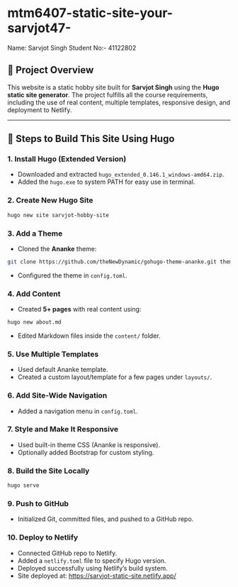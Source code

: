 # mtm6407-static-site-your-sarvjot47-

Name: Sarvjot Singh Student No:- 41122802

## 📄 Project Overview

This website is a static hobby site built for **Sarvjot Singh** using the **Hugo static site generator**. The project fulfills all the course requirements, including the use of real content, multiple templates, responsive design, and deployment to Netlify.

---

## 🚀 Steps to Build This Site Using Hugo

### 1. Install Hugo (Extended Version)
- Downloaded and extracted `hugo_extended_0.146.1_windows-amd64.zip`.
- Added the `hugo.exe` to system PATH for easy use in terminal.

### 2. Create New Hugo Site
```bash
hugo new site sarvjot-hobby-site
```

### 3. Add a Theme
- Cloned the **Ananke** theme:
```bash
git clone https://github.com/theNewDynamic/gohugo-theme-ananke.git themes/ananke
```
- Configured the theme in `config.toml`.

### 4. Add Content
- Created **5+ pages** with real content using:
```bash
hugo new about.md
```
- Edited Markdown files inside the `content/` folder.

### 5. Use Multiple Templates
- Used default Ananke template.
- Created a custom layout/template for a few pages under `layouts/`.

### 6. Add Site-Wide Navigation
- Added a navigation menu in `config.toml`.

### 7. Style and Make It Responsive
- Used built-in theme CSS (Ananke is responsive).
- Optionally added Bootstrap for custom styling.

### 8. Build the Site Locally
```bash
hugo serve
```

### 9. Push to GitHub
- Initialized Git, committed files, and pushed to a GitHub repo.

### 10. Deploy to Netlify
- Connected GitHub repo to Netlify.
- Added a `netlify.toml` file to specify Hugo version.
- Deployed successfully using Netlify’s build system.
- Site deployed at: https://sarvjot-static-site.netlify.app/
